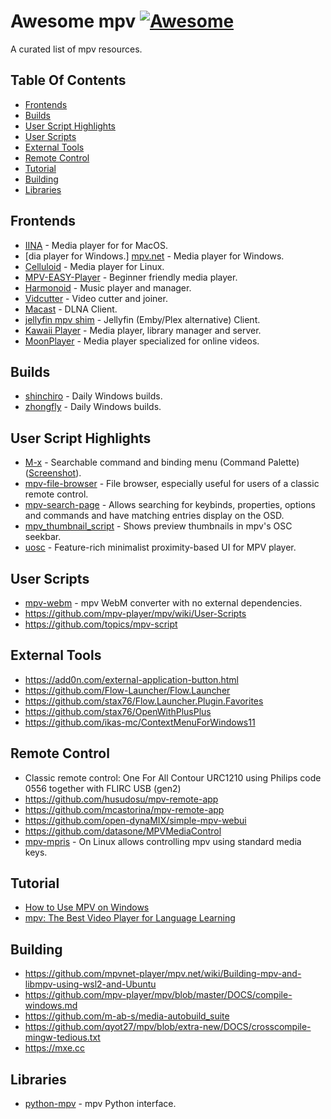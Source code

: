 
# Awesome mpv [![Awesome](https://awesome.re/badge.svg)](https://awesome.re)

A curated list of mpv resources.


Table Of Contents
-----------------

- [Frontends](#frontends)
- [Builds](#builds)
- [User Script Highlights](#user-script-highlights)
- [User Scripts](#user-scripts)
- [External Tools](#external-tools)
- [Remote Control](#remote-control)
- [Tutorial](#tutorial)
- [Building](#building)
- [Libraries](#libraries)


Frontends
---------

- [IINA](https://iina.io) - Media player for for MacOS.
- [dia player for Windows.] [mpv.net](https://github.com/mpvnet-player/mpv.net) - Media player for Windows.
- [Celluloid](https://github.com/celluloid-player/celluloid) - Media player for Linux.
- [MPV-EASY-Player](https://github.com/422658476/MPV-EASY-Player) - Beginner friendly media player.
- [Harmonoid](https://github.com/harmonoid/harmonoid) - Music player and manager.
- [Vidcutter](https://github.com/ozmartian/vidcutter) - Video cutter and joiner.
- [Macast](https://github.com/xfangfang/Macast) - DLNA Client.
- [jellyfin mpv shim](https://github.com/jellyfin/jellyfin-mpv-shim) - Jellyfin (Emby/Plex alternative) Client.
- [Kawaii Player](https://github.com/kanishka-linux/kawaii-player) - Media player, library manager and server.
- [MoonPlayer](https://github.com/coslyk/moonplayer) - Media player specialized for online videos.


Builds
------

- [shinchiro](https://github.com/shinchiro/mpv-winbuild-cmake) - Daily Windows builds.
- [zhongfly](https://github.com/zhongfly/mpv-winbuild) - Daily Windows builds.


User Script Highlights
----------------------

- [M-x](https://github.com/Seme4eg/mpv-scripts) - Searchable command and binding menu (Command Palette)([Screenshot](img/m-x.png)).
- [mpv-file-browser](https://github.com/CogentRedTester/mpv-file-browser) - File browser, especially useful for users of a classic remote control.
- [mpv-search-page](https://github.com/CogentRedTester/mpv-search-page) - Allows searching for keybinds, properties, options and commands and have matching entries display on the OSD.
- [mpv_thumbnail_script](https://github.com/TheAMM/mpv_thumbnail_script) - Shows preview thumbnails in mpv's OSC seekbar.
- [uosc](https://github.com/tomasklaen/uosc) - Feature-rich minimalist proximity-based UI for MPV player.


User Scripts
------------

- [mpv-webm](https://github.com/ekisu/mpv-webm) - mpv WebM converter with no external dependencies.
- https://github.com/mpv-player/mpv/wiki/User-Scripts
- https://github.com/topics/mpv-script


External Tools
--------------

- https://add0n.com/external-application-button.html
- https://github.com/Flow-Launcher/Flow.Launcher
- https://github.com/stax76/Flow.Launcher.Plugin.Favorites
- https://github.com/stax76/OpenWithPlusPlus
- https://github.com/ikas-mc/ContextMenuForWindows11


Remote Control
--------------

- Classic remote control: One For All Contour URC1210 using Philips code 0556 together with FLIRC USB (gen2)
- https://github.com/husudosu/mpv-remote-app
- https://github.com/mcastorina/mpv-remote-app
- https://github.com/open-dynaMIX/simple-mpv-webui
- https://github.com/datasone/MPVMediaControl
- [mpv-mpris](https://github.com/hoyon/mpv-mpris) - On Linux allows controlling mpv using standard media keys.


Tutorial
--------

- [How to Use MPV on Windows](https://www.makeuseof.com/how-to-use-mpv-on-windows)
- [mpv: The Best Video Player for Language Learning](https://www.youtube.com/watch?v=bbg6ztWecbU)


Building
--------

- https://github.com/mpvnet-player/mpv.net/wiki/Building-mpv-and-libmpv-using-wsl2-and-Ubuntu
- https://github.com/mpv-player/mpv/blob/master/DOCS/compile-windows.md
- https://github.com/m-ab-s/media-autobuild_suite
- https://github.com/qyot27/mpv/blob/extra-new/DOCS/crosscompile-mingw-tedious.txt
- https://mxe.cc


Libraries
---------
- [python-mpv](https://github.com/jaseg/python-mpv) - mpv Python interface.
